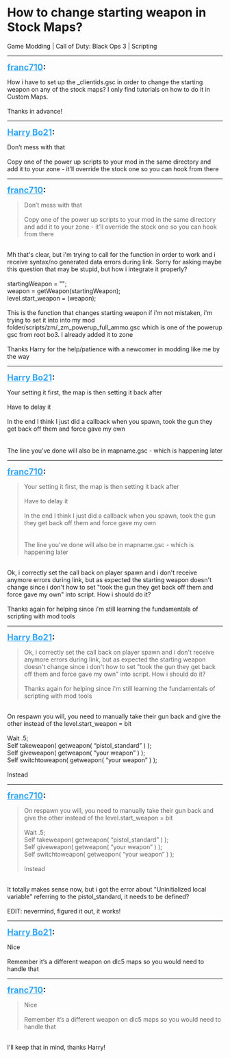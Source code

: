 # How to change starting weapon in Stock Maps?
Game Modding | Call of Duty: Black Ops 3 | Scripting

---
<strong style="font-size: 1.4em;"><span style="text-decoration: underline;text-decoration-color: #34a7f9;"><span style="color:#34a7f9;">franc710</span></span>:</strong>

<p>How i have to set up the _clientids.gsc in order to change the starting weapon on any of the stock maps? I only find tutorials on how to do it in Custom Maps.<br /><br />Thanks in advance!</p>

---
<strong style="font-size: 1.4em;"><span style="text-decoration: underline;text-decoration-color: #34a7f9;"><span style="color:#34a7f9;">Harry Bo21</span></span>:</strong>

<p>Don’t mess with that<br /><br />Copy one of the power up scripts to your mod in the same directory and add it to your zone - it’ll override the stock one so you can hook from there</p>

---
<strong style="font-size: 1.4em;"><span style="text-decoration: underline;text-decoration-color: #34a7f9;"><span style="color:#34a7f9;">franc710</span></span>:</strong>

<p><blockquote>Don’t mess with that<br /><br />Copy one of the power up scripts to your mod in the same directory and add it to your zone - it’ll override the stock one so you can hook from there<br /></blockquote><br />Mh that&#39;s clear, but i&#39;m trying to call for the function in order to work and i receive syntax/no generated data errors during link. Sorry for asking maybe this question that may be stupid, but how i integrate it properly?<br /><br />startingWeapon = &quot;&quot;;<br />weapon = getWeapon(startingWeapon);<br />level.start_weapon = (weapon);<br /><br />This is the function that changes starting weapon if i&#39;m not mistaken, i&#39;m trying to set it into into my mod folder/scripts/zm/_zm_powerup_full_ammo.gsc which is one of the powerup gsc from root bo3. I already added it to zone<br /><br />Thanks Harry for the help/patience with a newcomer in modding like me by the way</p>

---
<strong style="font-size: 1.4em;"><span style="text-decoration: underline;text-decoration-color: #34a7f9;"><span style="color:#34a7f9;">Harry Bo21</span></span>:</strong>

<p>Your setting it first, the map is then setting it back after<br /><br />Have to delay it<br /><br />In the end I think I just did a callback when you spawn, took the gun they get back off them and force gave my own<br /><br /><br />The line you’ve done will also be in mapname.gsc - which is happening later</p>

---
<strong style="font-size: 1.4em;"><span style="text-decoration: underline;text-decoration-color: #34a7f9;"><span style="color:#34a7f9;">franc710</span></span>:</strong>

<p><blockquote>Your setting it first, the map is then setting it back after<br /><br />Have to delay it<br /><br />In the end I think I just did a callback when you spawn, took the gun they get back off them and force gave my own<br /><br /><br />The line you’ve done will also be in mapname.gsc - which is happening later<br /></blockquote><br />Ok, i correctly set the call back on player spawn and i don&#39;t receive anymore errors during link, but as expected the starting weapon doesn&#39;t change since i don&#39;t how to set &quot;took the gun they get back off them and force gave my own&quot; into script. How i should do it?<br /><br />Thanks again for helping since i&#39;m still learning the fundamentals of scripting with mod tools</p>

---
<strong style="font-size: 1.4em;"><span style="text-decoration: underline;text-decoration-color: #34a7f9;"><span style="color:#34a7f9;">Harry Bo21</span></span>:</strong>

<p><blockquote>Ok, i correctly set the call back on player spawn and i don&#39;t receive anymore errors during link, but as expected the starting weapon doesn&#39;t change since i don&#39;t how to set &quot;took the gun they get back off them and force gave my own&quot; into script. How i should do it?<br /><br />Thanks again for helping since i&#39;m still learning the fundamentals of scripting with mod tools<br /></blockquote><br />On respawn you will, you need to manually take their gun back and give the other instead of the level.start_weapon = bit<br /><br />Wait .5;<br />Self takeweapon( getweapon( “pistol_standard” ) );<br />Self giveweapon( getweapon( “your weapon” ) );<br />Self switchtoweapon( getweapon( “your weapon” ) );<br /><br />Instead</p>

---
<strong style="font-size: 1.4em;"><span style="text-decoration: underline;text-decoration-color: #34a7f9;"><span style="color:#34a7f9;">franc710</span></span>:</strong>

<p><blockquote>On respawn you will, you need to manually take their gun back and give the other instead of the level.start_weapon = bit<br /><br />Wait .5;<br />Self takeweapon( getweapon( “pistol_standard” ) );<br />Self giveweapon( getweapon( “your weapon” ) );<br />Self switchtoweapon( getweapon( “your weapon” ) );<br /><br />Instead<br /></blockquote><br />It totally makes sense now, but i got the error about &quot;Uninitialized local variable&quot; referring to the pistol_standard, it needs to be defined?<br /><br />EDIT: nevermind, figured it out, it works!</p>

---
<strong style="font-size: 1.4em;"><span style="text-decoration: underline;text-decoration-color: #34a7f9;"><span style="color:#34a7f9;">Harry Bo21</span></span>:</strong>

<p>Nice<br /><br />Remember it’s a different weapon on dlc5 maps so you would need to handle that</p>

---
<strong style="font-size: 1.4em;"><span style="text-decoration: underline;text-decoration-color: #34a7f9;"><span style="color:#34a7f9;">franc710</span></span>:</strong>

<p><blockquote>Nice<br /><br />Remember it’s a different weapon on dlc5 maps so you would need to handle that<br /></blockquote><br />I&#39;ll keep that in mind, thanks Harry!</p>
